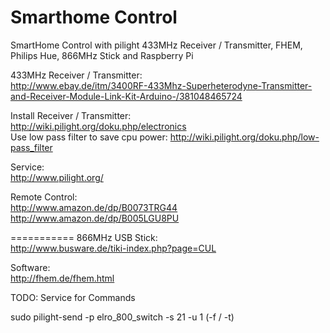 Smarthome Control
===========

SmartHome Control with pilight 433MHz Receiver / Transmitter, FHEM, Philips Hue, 866MHz Stick and Raspberry Pi


433MHz Receiver / Transmitter:<br/>
http://www.ebay.de/itm/3400RF-433Mhz-Superheterodyne-Transmitter-and-Receiver-Module-Link-Kit-Arduino-/381048465724

Install Receiver / Transmitter:<br>
http://wiki.pilight.org/doku.php/electronics<br>
Use low pass filter to save cpu power: http://wiki.pilight.org/doku.php/low-pass_filter

Service:<br/>
http://www.pilight.org/

Remote Control:<br/>
http://www.amazon.de/dp/B0073TRG44 <br/>
http://www.amazon.de/dp/B005LGU8PU

===========
866MHz USB Stick:<br/>
http://www.busware.de/tiki-index.php?page=CUL<br/>

Software:<br/>
http://fhem.de/fhem.html<br/>

TODO:
Service for Commands

sudo pilight-send -p elro_800_switch -s 21 -u 1 (-f / -t)
